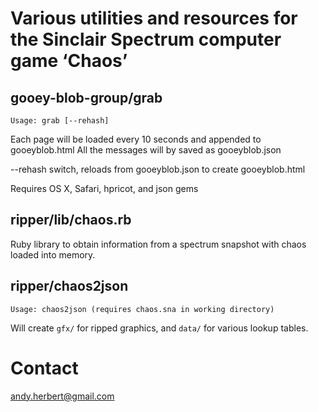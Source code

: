 # Various utilities and resources for the Sinclair Spectrum computer game ‘Chaos’

## gooey-blob-group/grab

    Usage: grab [--rehash]

Each page will be loaded every 10 seconds and appended to gooeyblob.html
All the messages will by saved as gooeyblob.json

--rehash switch, reloads from gooeyblob.json to create gooeyblob.html 

Requires OS X, Safari, hpricot, and json gems

## ripper/lib/chaos.rb

Ruby library to obtain information from a spectrum snapshot with chaos loaded
into memory.

## ripper/chaos2json

    Usage: chaos2json (requires chaos.sna in working directory)
  
Will create `gfx/` for ripped graphics, and `data/` for various lookup tables.

# Contact

andy.herbert@gmail.com